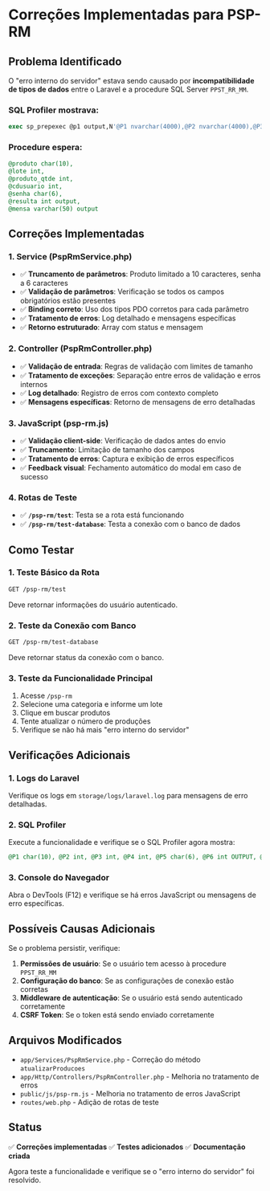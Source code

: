 # Correções Implementadas para PSP-RM

## Problema Identificado

O "erro interno do servidor" estava sendo causado por **incompatibilidade de tipos de dados** entre o Laravel e a procedure SQL Server `PPST_RR_MM`.

### SQL Profiler mostrava:
```sql
exec sp_prepexec @p1 output,N'@P1 nvarchar(4000),@P2 nvarchar(4000),@P3 int,@P4 int,@P5 nvarchar(4000),@P6 int OUTPUT,@P7 nvarchar(50) OUTPUT'
```

### Procedure espera:
```sql
@produto char(10),  
@lote int,  
@produto_qtde int,  
@cdusuario int, 
@senha char(6), 
@resulta int output,  
@mensa varchar(50) output
```

## Correções Implementadas

### 1. Service (PspRmService.php)

- ✅ **Truncamento de parâmetros**: Produto limitado a 10 caracteres, senha a 6 caracteres
- ✅ **Validação de parâmetros**: Verificação se todos os campos obrigatórios estão presentes
- ✅ **Binding correto**: Uso dos tipos PDO corretos para cada parâmetro
- ✅ **Tratamento de erros**: Log detalhado e mensagens específicas
- ✅ **Retorno estruturado**: Array com status e mensagem

### 2. Controller (PspRmController.php)

- ✅ **Validação de entrada**: Regras de validação com limites de tamanho
- ✅ **Tratamento de exceções**: Separação entre erros de validação e erros internos
- ✅ **Log detalhado**: Registro de erros com contexto completo
- ✅ **Mensagens específicas**: Retorno de mensagens de erro detalhadas

### 3. JavaScript (psp-rm.js)

- ✅ **Validação client-side**: Verificação de dados antes do envio
- ✅ **Truncamento**: Limitação de tamanho dos campos
- ✅ **Tratamento de erros**: Captura e exibição de erros específicos
- ✅ **Feedback visual**: Fechamento automático do modal em caso de sucesso

### 4. Rotas de Teste

- ✅ **`/psp-rm/test`**: Testa se a rota está funcionando
- ✅ **`/psp-rm/test-database`**: Testa a conexão com o banco de dados

## Como Testar

### 1. Teste Básico da Rota
```bash
GET /psp-rm/test
```
Deve retornar informações do usuário autenticado.

### 2. Teste da Conexão com Banco
```bash
GET /psp-rm/test-database
```
Deve retornar status da conexão com o banco.

### 3. Teste da Funcionalidade Principal
1. Acesse `/psp-rm`
2. Selecione uma categoria e informe um lote
3. Clique em buscar produtos
4. Tente atualizar o número de produções
5. Verifique se não há mais "erro interno do servidor"

## Verificações Adicionais

### 1. Logs do Laravel
Verifique os logs em `storage/logs/laravel.log` para mensagens de erro detalhadas.

### 2. SQL Profiler
Execute a funcionalidade e verifique se o SQL Profiler agora mostra:
```sql
@P1 char(10), @P2 int, @P3 int, @P4 int, @P5 char(6), @P6 int OUTPUT, @P7 varchar(50) OUTPUT
```

### 3. Console do Navegador
Abra o DevTools (F12) e verifique se há erros JavaScript ou mensagens de erro específicas.

## Possíveis Causas Adicionais

Se o problema persistir, verifique:

1. **Permissões de usuário**: Se o usuário tem acesso à procedure `PPST_RR_MM`
2. **Configuração do banco**: Se as configurações de conexão estão corretas
3. **Middleware de autenticação**: Se o usuário está sendo autenticado corretamente
4. **CSRF Token**: Se o token está sendo enviado corretamente

## Arquivos Modificados

- `app/Services/PspRmService.php` - Correção do método `atualizarProducoes`
- `app/Http/Controllers/PspRmController.php` - Melhoria no tratamento de erros
- `public/js/psp-rm.js` - Melhoria no tratamento de erros JavaScript
- `routes/web.php` - Adição de rotas de teste

## Status

✅ **Correções implementadas**
✅ **Testes adicionados**
✅ **Documentação criada**

Agora teste a funcionalidade e verifique se o "erro interno do servidor" foi resolvido.
